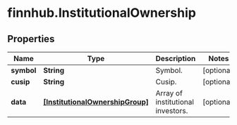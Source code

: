 # finnhub.InstitutionalOwnership

## Properties

Name | Type | Description | Notes
------------ | ------------- | ------------- | -------------
**symbol** | **String** | Symbol. | [optional] 
**cusip** | **String** | Cusip. | [optional] 
**data** | [**[InstitutionalOwnershipGroup]**](InstitutionalOwnershipGroup.md) | Array of institutional investors. | [optional] 


